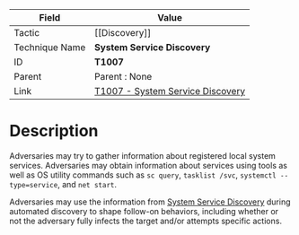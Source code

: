 
|Field|Value|
|---|---|
|Tactic|[[Discovery]]|
|Technique Name|**System Service Discovery**|
|ID|**T1007**|
|Parent|Parent : None|
|Link|[T1007 - System Service Discovery](https://attack.mitre.org/techniques/T1007)|

# Description

Adversaries may try to gather information about registered local system services. Adversaries may obtain information about services using tools as well as OS utility commands such as <code>sc query</code>, <code>tasklist /svc</code>, <code>systemctl --type=service</code>, and <code>net start</code>.

Adversaries may use the information from [System Service Discovery](https://attack.mitre.org/techniques/T1007) during automated discovery to shape follow-on behaviors, including whether or not the adversary fully infects the target and/or attempts specific actions.